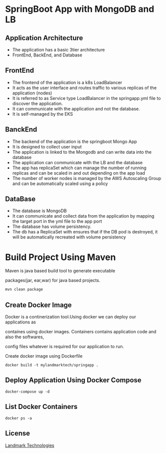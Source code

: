 # SpringBoot App with MongoDB and LB
## Application Architecture
+ The application has a basic 3tier architecture
+ FrontEnd, BackEnd, and Database
## FrontEnd
+ The frontend of the application is a k8s LoadBalancer
+ It acts as the user interface and routes traffic to various replicas of the application (nodes)
+ It is referred to as Service type LoadBalancer in the springapp.yml file to discover the application.
+ It can communicate with the application and not the database.
+ It is self-managed by the EKS

## BanckEnd
+ The backend of the application is the springboot Mongo App
+ It is designed to collect user input
+ The application is linked to the Mongodb and can write data into the database
+ The application can communicate with the LB and the database
+ The app has replicaSet which can manage the number of running replicas and can be scaled in and out depending on the app load
+ The number of worker nodes is managed by the AWS Autoscaling Group and can be automatically scaled using a policy

## DataBase
+ The database is MongoDB
+ It can communicate and collect data from the application by mapping the target port in the yml file to the app port
+ The database has volume persistency.
+ The db has a ReplicaSet with ensures that if the DB pod is destroyed, it will be automatically recreated with volume persistency


# Build Project Using Maven

Maven is java based build tool to generate executable 

packages(jar, ear,war) for java based projects.

```bash
mvn clean package
```

## Create Docker Image
Docker is a continerization tool.Using docker we can deploy our applications as 

containes using docker images. Containers contains application code and also the softwares,

config files whatever is required for our application to run.

Create docker image using Dockerfile


```docker
docker build -t mylandmarktech/springapp .
```

## Deploy Application Using Docker Compose 

```docker-compose 
docker-compose up -d 
```

## List Docker Containers
```docker
docker ps -a
```
## License
[Landmark Technologies](http://www.mylandmarktech.com)
